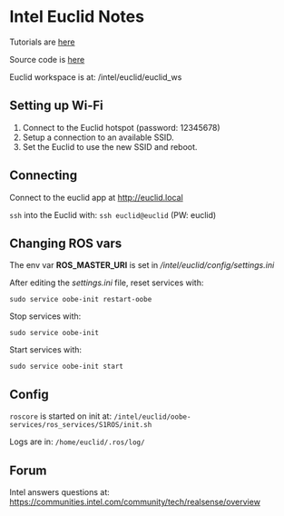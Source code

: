 # Intel Euclid Notes

Tutorials are [here](http://www.euclidcommunity.intel.com)

Source code is [here](https://github.com/inteleuclid)

Euclid workspace is at: /intel/euclid/euclid_ws

## Setting up Wi-Fi

1) Connect to the Euclid hotspot (password: 12345678)
2) Setup a connection to an available SSID.
3) Set the Euclid to use the new SSID and reboot.

## Connecting

Connect to the euclid app at http://euclid.local

`ssh` into the Euclid with: `ssh euclid@euclid` (PW: euclid)

## Changing ROS vars

The env var **ROS_MASTER_URI** is set in */intel/euclid/config/settings.ini*

After editing the *settings.ini* file, reset services with: 
```
sudo service oobe-init restart-oobe
```

Stop services with:
```
sudo service oobe-init 
```

Start services with:
```
sudo service oobe-init start
```

## Config

`roscore` is started on init at: `/intel/euclid/oobe-services/ros_services/S1ROS/init.sh`

Logs are in: `/home/euclid/.ros/log/`

## Forum

Intel answers questions at: https://communities.intel.com/community/tech/realsense/overview